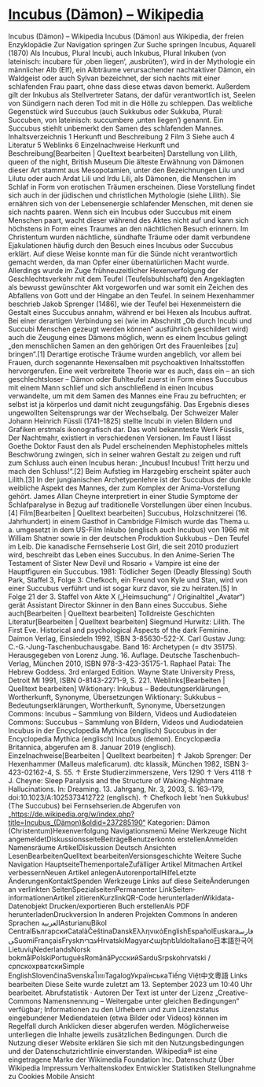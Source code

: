 # [Incubus (Dämon) – Wikipedia](https://de.wikipedia.org/wiki/Incubus_(D%C3%A4mon))

Incubus (Dämon) – Wikipedia Incubus (Dämon) aus Wikipedia, der freien Enzyklopädie Zur Navigation springen Zur Suche springen Incubus, Aquarell (1870) Als Incubus, Plural Incubi, auch Inkubus, Plural Inkuben (von lateinisch: incubare für ‚oben liegen‘, ‚ausbrüten‘), wird in der Mythologie ein männlicher Alb (Elf), ein Albträume verursachender nachtaktiver Dämon, ein Waldgeist oder auch Sylvan bezeichnet, der sich nachts mit einer schlafenden Frau paart, ohne dass diese etwas davon bemerkt. Außerdem gilt der Inkubus als Stellvertreter Satans, der dafür verantwortlich ist, Seelen von Sündigern nach deren Tod mit in die Hölle zu schleppen. Das weibliche Gegenstück wird Succubus (auch Sukkubus oder Sukkuba, Plural: Succuben, von lateinisch: succumbere ‚unten liegen‘) genannt. Ein Succubus stiehlt unbemerkt den Samen des schlafenden Mannes. Inhaltsverzeichnis 1 Herkunft und Beschreibung 2 Film 3 Siehe auch 4 Literatur 5 Weblinks 6 Einzelnachweise Herkunft und Beschreibung[Bearbeiten | Quelltext bearbeiten] Darstellung von Lilith, queen of the night, British Museum Die älteste Erwähnung von Dämonen dieser Art stammt aus Mesopotamien, unter den Bezeichnungen Lilu und Lilutu oder auch Ardat Lili und Irdu Lili, als Dämonen, die Menschen im Schlaf in Form von erotischen Träumen erscheinen. Diese Vorstellung findet sich auch in der jüdischen und christlichen Mythologie (siehe Lilith). Sie ernähren sich von der Lebensenergie schlafender Menschen, mit denen sie sich nachts paaren. Wenn sich ein Incubus oder Succubus mit einem Menschen paart, wacht dieser während des Aktes nicht auf und kann sich höchstens in Form eines Traumes an den nächtlichen Besuch erinnern. Im Christentum wurden nächtliche, sündhafte Träume oder damit verbundene Ejakulationen häufig durch den Besuch eines Incubus oder Succubus erklärt. Auf diese Weise konnte man für die Sünde nicht verantwortlich gemacht werden, da man Opfer einer übernatürlichen Macht wurde. Allerdings wurde im Zuge frühneuzeitlicher Hexenverfolgung der Geschlechtsverkehr mit dem Teufel (Teufelsbuhlschaft) den Angeklagten als bewusst gewünschter Akt vorgeworfen und war somit ein Zeichen des Abfallens von Gott und der Hingabe an den Teufel. In seinem Hexenhammer beschrieb Jakob Sprenger (1486), wie der Teufel bei Hexenmeistern die Gestalt eines Succubus annahm, während er bei Hexen als Incubus auftrat. Bei einer derartigen Verbindung sei (wie im Abschnitt „Ob durch Incubi und Succubi Menschen gezeugt werden können“ ausführlich geschildert wird) auch die Zeugung eines Dämons möglich, wenn es einem Incubus gelingt „den menschlichen Samen an den gehörigen Ort des Frauenleibes [zu] bringen“.[1] Derartige erotische Träume wurden angeblich, vor allem bei Frauen, durch sogenannte Hexensalben mit psychoaktiven Inhaltsstoffen hervorgerufen. Eine weit verbreitete Theorie war es auch, dass ein – an sich geschlechtsloser – Dämon oder Buhlteufel zuerst in Form eines Succubus mit einem Mann schlief und sich anschließend in einen Incubus verwandelte, um mit dem Samen des Mannes eine Frau zu befruchten; er selbst ist ja körperlos und damit nicht zeugungsfähig. Das Ergebnis dieses ungewollten Seitensprungs war der Wechselbalg. Der Schweizer Maler Johann Heinrich Füssli (1741–1825) stellte Incubi in vielen Bildern und Grafiken erstmals ikonografisch dar. Das wohl bekannteste Werk Füsslis, Der Nachtmahr, existiert in verschiedenen Versionen. Im Faust I lässt Goethe Doktor Faust den als Pudel erscheinenden Mephistopheles mittels Beschwörung zwingen, sich in seiner wahren Gestalt zu zeigen und ruft zum Schluss auch einen Incubus heran: „Incubus! Incubus! Tritt herzu und mach den Schluss!“.[2] Beim Aufstieg im Harzgebirg erscheint später auch Lilith.[3] In der jungianischen Archetypenlehre ist der Succubus der dunkle weibliche Aspekt des Mannes, der zum Komplex der Anima-Vorstellung gehört. James Allan Cheyne interpretiert in einer Studie Symptome der Schlafparalyse in Bezug auf traditionelle Vorstellungen über einen Incubus.[4] Film[Bearbeiten | Quelltext bearbeiten] Succubus, Holzschnitzerei (16. Jahrhundert) in einem Gasthof in Cambridge Filmisch wurde das Thema u. a. umgesetzt in dem US-Film Inkubo (englisch auch Incubus) von 1966 mit William Shatner sowie in der deutschen Produktion Sukkubus – Den Teufel im Leib. Die kanadische Fernsehserie Lost Girl, die seit 2010 produziert wird, beschreibt das Leben eines Succubus. In den Anime-Serien The Testament of Sister New Devil und Rosario + Vampire ist eine der Hauptfiguren ein Succubus. 1981: Tödlicher Segen (Deadly Blessing) South Park, Staffel 3, Folge 3: Chefkoch, ein Freund von Kyle und Stan, wird von einer Succubus verführt und ist sogar kurz davor, sie zu heiraten.[5] In Folge 21 der 3. Staffel von Akte X („Heimsuchung“ / Originaltitel „Avatar“) gerät Assistant Director Skinner in den Bann eines Succubus. Siehe auch[Bearbeiten | Quelltext bearbeiten] Tolldreiste Geschichten Literatur[Bearbeiten | Quelltext bearbeiten] Siegmund Hurwitz: Lilith. The First Eve. Historical and psychological Aspects of the dark Feminine. Daimon Verlag, Einsiedeln 1992, ISBN 3-85630-522-X. Carl Gustav Jung: C.-G.-Jung-Taschenbuchausgabe. Band 16: Archetypen (= dtv 35175). Herausgegeben von Lorenz Jung. 16. Auflage. Deutsche Taschenbuch-Verlag, München 2010, ISBN 978-3-423-35175-1. Raphael Patai: The Hebrew Goddess. 3rd enlarged Edition. Wayne State University Press, Detroit MI 1991, ISBN 0-8143-2271-9, S. 221. Weblinks[Bearbeiten | Quelltext bearbeiten] Wiktionary: Inkubus – Bedeutungserklärungen, Wortherkunft, Synonyme, Übersetzungen Wiktionary: Sukkubus – Bedeutungserklärungen, Wortherkunft, Synonyme, Übersetzungen Commons: Incubus – Sammlung von Bildern, Videos und Audiodateien Commons: Succubus – Sammlung von Bildern, Videos und Audiodateien Incubus in der Encyclopedia Mythica (englisch) Succubus in der Encyclopedia Mythica (englisch) Incubus (demon). Encyclopædia Britannica, abgerufen am 8. Januar 2019 (englisch). Einzelnachweise[Bearbeiten | Quelltext bearbeiten] ↑ Jakob Sprenger: Der Hexenhammer (Malleus maleficarum). dtc klassik, München 1982, ISBN 3-423-02162-4, S. 55. ↑ Erste Studierzimmerszene, Vers 1290 ↑ Vers 4118 ↑ J. Cheyne: Sleep Paralysis and the Structure of Waking-Nightmare Hallucinations. In: Dreaming. 13. Jahrgang, Nr. 3, 2003, S. 163–179, doi:10.1023/A:1025373412722 (englisch). ↑ Chefkoch liebt ’nen Sukkubus! (The Succubus) bei Fernsehserien.de Abgerufen von „https://de.wikipedia.org/w/index.php?title=Incubus_(Dämon)&oldid=237285190“ Kategorien: Dämon (Christentum)Hexenverfolgung Navigationsmenü Meine Werkzeuge Nicht angemeldetDiskussionsseiteBeiträgeBenutzerkonto erstellenAnmelden Namensräume ArtikelDiskussion Deutsch Ansichten LesenBearbeitenQuelltext bearbeitenVersionsgeschichte Weitere Suche Navigation HauptseiteThemenportaleZufälliger Artikel Mitmachen Artikel verbessernNeuen Artikel anlegenAutorenportalHilfeLetzte ÄnderungenKontaktSpenden Werkzeuge Links auf diese SeiteÄnderungen an verlinkten SeitenSpezialseitenPermanenter LinkSeiten­­informationenArtikel zitierenKurzlinkQR-Code herunterladenWikidata-Datenobjekt Drucken/​exportieren Buch erstellenAls PDF herunterladenDruckversion In anderen Projekten Commons In anderen Sprachen العربيةAsturianuBikol CentralБългарскиCatalàČeštinaDanskΕλληνικάEnglishEspañolEuskaraفارسیSuomiFrançaisFryskעבריתHrvatskiMagyarՀայերենIdoItaliano日本語한국어LietuviųNederlandsNorsk bokmålPolskiPortuguêsRomânăРусскийSarduSrpskohrvatski / српскохрватскиSimple EnglishSlovenčinaSvenskaไทยTagalogУкраїнськаTiếng Việt中文粵語 Links bearbeiten Diese Seite wurde zuletzt am 13. September 2023 um 10:40 Uhr bearbeitet. Abrufstatistik · Autoren Der Text ist unter der Lizenz „Creative-Commons Namensnennung – Weitergabe unter gleichen Bedingungen“ verfügbar; Informationen zu den Urhebern und zum Lizenzstatus eingebundener Mediendateien (etwa Bilder oder Videos) können im Regelfall durch Anklicken dieser abgerufen werden. Möglicherweise unterliegen die Inhalte jeweils zusätzlichen Bedingungen. Durch die Nutzung dieser Website erklären Sie sich mit den Nutzungsbedingungen und der Datenschutzrichtlinie einverstanden. Wikipedia® ist eine eingetragene Marke der Wikimedia Foundation Inc. Datenschutz Über Wikipedia Impressum Verhaltenskodex Entwickler Statistiken Stellungnahme zu Cookies Mobile Ansicht